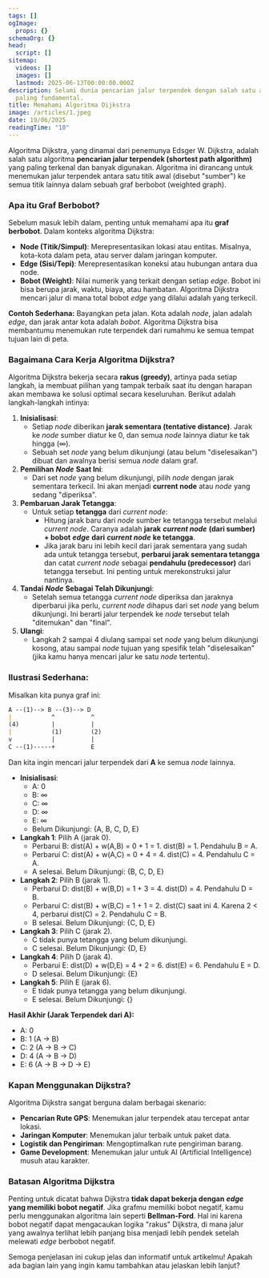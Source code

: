```yaml
---
tags: []
ogImage:
  props: {}
schemaOrg: {}
head:
  script: []
sitemap:
  videos: []
  images: []
  lastmod: 2025-06-13T00:00:00.000Z
description: Selami dunia pencarian jalur terpendek dengan salah satu algoritma
  paling fundamental.
title: Memahami Algoritma Dijkstra
image: /articles/1.jpeg
date: 19/06/2025
readingTime: "10"
---
```


Algoritma Dijkstra, yang dinamai dari penemunya Edsger W. Dijkstra, adalah salah satu algoritma **pencarian jalur terpendek (shortest path algorithm)** yang paling terkenal dan banyak digunakan. Algoritma ini dirancang untuk menemukan jalur terpendek antara satu titik awal (disebut "sumber") ke semua titik lainnya dalam sebuah graf berbobot (weighted graph).

### Apa itu Graf Berbobot?

Sebelum masuk lebih dalam, penting untuk memahami apa itu **graf berbobot**. Dalam konteks algoritma Dijkstra:

- **Node (Titik/Simpul)**: Merepresentasikan lokasi atau entitas. Misalnya, kota-kota dalam peta, atau server dalam jaringan komputer.
- **Edge (Sisi/Tepi)**: Merepresentasikan koneksi atau hubungan antara dua node.
- **Bobot (Weight)**: Nilai numerik yang terkait dengan setiap *edge*. Bobot ini bisa berupa jarak, waktu, biaya, atau hambatan. Algoritma Dijkstra mencari jalur di mana total bobot *edge* yang dilalui adalah yang terkecil.

**Contoh Sederhana:** Bayangkan peta jalan. Kota adalah *node*, jalan adalah *edge*, dan jarak antar kota adalah *bobot*. Algoritma Dijkstra bisa membantumu menemukan rute terpendek dari rumahmu ke semua tempat tujuan lain di peta.

### Bagaimana Cara Kerja Algoritma Dijkstra?

Algoritma Dijkstra bekerja secara **rakus (greedy)**, artinya pada setiap langkah, ia membuat pilihan yang tampak terbaik saat itu dengan harapan akan membawa ke solusi optimal secara keseluruhan. Berikut adalah langkah-langkah intinya:

1. **Inisialisasi**:
   - Setiap *node* diberikan **jarak sementara (tentative distance)**. Jarak ke *node* sumber diatur ke 0, dan semua *node* lainnya diatur ke tak hingga (∞).
   - Sebuah set *node* yang belum dikunjungi (atau belum "diselesaikan") dibuat dan awalnya berisi semua *node* dalam graf.
2. **Pemilihan** ***Node*** **Saat Ini**:
   - Dari set *node* yang belum dikunjungi, pilih *node* dengan jarak sementara terkecil. Ini akan menjadi **current node** atau *node* yang sedang "diperiksa".
3. **Pembaruan Jarak Tetangga**:
   - Untuk setiap **tetangga** dari *current node*:
     - Hitung jarak baru dari *node* sumber ke tetangga tersebut melalui *current node*. Caranya adalah **jarak** ***current node*** **(dari sumber) + bobot** ***edge*** **dari** ***current node*** **ke tetangga**.
     - Jika jarak baru ini lebih kecil dari jarak sementara yang sudah ada untuk tetangga tersebut, **perbarui jarak sementara tetangga** dan catat *current node* sebagai **pendahulu (predecessor)** dari tetangga tersebut. Ini penting untuk merekonstruksi jalur nantinya.
4. **Tandai** ***Node*** **Sebagai Telah Dikunjungi**:
   - Setelah semua tetangga *current node* diperiksa dan jaraknya diperbarui jika perlu, *current node* dihapus dari set *node* yang belum dikunjungi. Ini berarti jalur terpendek ke *node* tersebut telah "ditemukan" dan "final".
5. **Ulangi**:
   - Langkah 2 sampai 4 diulang sampai set *node* yang belum dikunjungi kosong, atau sampai *node* tujuan yang spesifik telah "diselesaikan" (jika kamu hanya mencari jalur ke satu *node* tertentu).

### Ilustrasi Sederhana:

Misalkan kita punya graf ini:

```md
A --(1)--> B --(3)--> D
|           ^          ^
(4)         |          |
|           (1)        (2)
v           |          |
C --(1)-----+          E
```

Dan kita ingin mencari jalur terpendek dari **A** ke semua *node* lainnya.

- **Inisialisasi**:
  - A: 0
  - B: ∞
  - C: ∞
  - D: ∞
  - E: ∞
  - Belum Dikunjungi: {A, B, C, D, E}
- **Langkah 1**: Pilih A (jarak 0).
  - Perbarui B: dist(A) + w(A,B) = 0 + 1 = 1. dist(B) = 1. Pendahulu B = A.
  - Perbarui C: dist(A) + w(A,C) = 0 + 4 = 4. dist(C) = 4. Pendahulu C = A.
  - A selesai. Belum Dikunjungi: {B, C, D, E}
- **Langkah 2**: Pilih B (jarak 1).
  - Perbarui D: dist(B) + w(B,D) = 1 + 3 = 4. dist(D) = 4. Pendahulu D = B.
  - Perbarui C: dist(B) + w(B,C) = 1 + 1 = 2. dist(C) saat ini 4. Karena 2 < 4, perbarui dist(C) = 2. Pendahulu C = B.
  - B selesai. Belum Dikunjungi: {C, D, E}
- **Langkah 3**: Pilih C (jarak 2).
  - C tidak punya tetangga yang belum dikunjungi.
  - C selesai. Belum Dikunjungi: {D, E}
- **Langkah 4**: Pilih D (jarak 4).
  - Perbarui E: dist(D) + w(D,E) = 4 + 2 = 6. dist(E) = 6. Pendahulu E = D.
  - D selesai. Belum Dikunjungi: {E}
- **Langkah 5**: Pilih E (jarak 6).
  - E tidak punya tetangga yang belum dikunjungi.
  - E selesai. Belum Dikunjungi: {}

**Hasil Akhir (Jarak Terpendek dari A):**

- A: 0
- B: 1 (A -> B)
- C: 2 (A -> B -> C)
- D: 4 (A -> B -> D)
- E: 6 (A -> B -> D -> E)

### Kapan Menggunakan Dijkstra?

Algoritma Dijkstra sangat berguna dalam berbagai skenario:

- **Pencarian Rute GPS**: Menemukan jalur terpendek atau tercepat antar lokasi.
- **Jaringan Komputer**: Menemukan jalur terbaik untuk paket data.
- **Logistik dan Pengiriman**: Mengoptimalkan rute pengiriman barang.
- **Game Development**: Menemukan jalur untuk AI (Artificial Intelligence) musuh atau karakter.

### Batasan Algoritma Dijkstra

Penting untuk dicatat bahwa Dijkstra **tidak dapat bekerja dengan** ***edge*** **yang memiliki bobot negatif**. Jika grafmu memiliki bobot negatif, kamu perlu menggunakan algoritma lain seperti **Bellman-Ford**. Hal ini karena bobot negatif dapat mengacaukan logika "rakus" Dijkstra, di mana jalur yang awalnya terlihat lebih panjang bisa menjadi lebih pendek setelah melewati *edge* berbobot negatif.

Semoga penjelasan ini cukup jelas dan informatif untuk artikelmu! Apakah ada bagian lain yang ingin kamu tambahkan atau jelaskan lebih lanjut?
